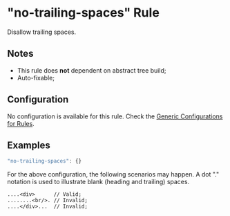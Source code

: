 # "no-trailing-spaces" Rule

Disallow trailing spaces.

## Notes

- This rule does **not** dependent on abstract tree build;
- Auto-fixable;

## Configuration

No configuration is available for this rule. Check the [Generic Configurations for Rules][generic-config].

## Examples

```js
"no-trailing-spaces": {}
```

For the above configuration, the following scenarios may happen. A dot "." notation is used to illustrate blank (heading and trailing) spaces.

```
....<div>      // Valid;
........<br/>. // Invalid;
....</div>...  // Invalid;
```

[generic-config]: <../generic-rule-config.md>
